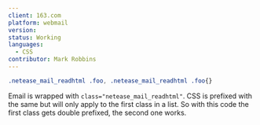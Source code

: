 ```yaml
---
client: 163.com
platform: webmail
version:
status: Working
languages:
  - CSS
contributor: Mark Robbins
---
```


```css
.netease_mail_readhtml .foo, .netease_mail_readhtml .foo{}
```

Email is wrapped with `class="netease_mail_readhtml"`. CSS is prefixed with the same but will only apply to the first class in a list. So with this code the first class gets double prefixed, the second one works.
